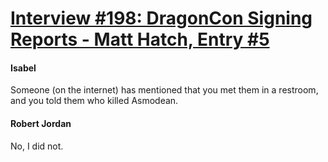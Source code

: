 # [Interview #198: DragonCon Signing Reports - Matt Hatch, Entry #5](https://www.theoryland.com/intvmain.php?i=198#5)

#### Isabel

Someone (on the internet) has mentioned that you met them in a restroom, and you told them who killed Asmodean.

#### Robert Jordan

No, I did not.

